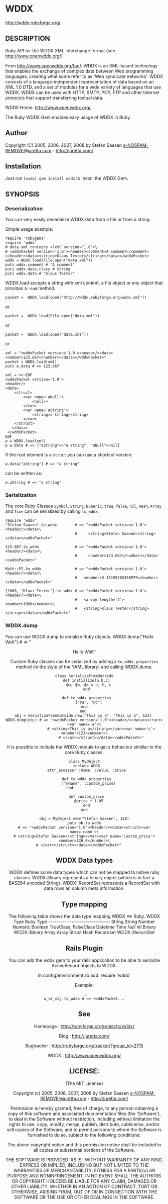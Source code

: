 # WDDX

http://wddx.rubyforge.org/

## DESCRIPTION

Ruby API for the WDDX XML interchange format (see http://www.openwddx.org/) 

From http://www.openwddx.org/faq/:
    WDDX is an XML-based technology that enables the exchange of complex data between Web programming languages, 
    creating what some refer to as 'Web syndicate networks'. 
    WDDX consists of a language-independent representation of data based on an XML 1.0 DTD, and a set of 
    modules for a wide variety of languages that use WDDX. 
    WDDX can be used with HTTP, SMTP, POP, FTP and other Internet protocols that support transferring textual data.

WDDX Home: http://www.openwddx.org/

The Ruby WDDX Gem enables easy usage of WDDX in Ruby.

## Author

Copyright (C) 2005, 2006, 2007, 2008 by Stefan Saasen
<s-NOSPAM-REMOVE@juretta.com> - http://juretta.com/

## Installation

Just run `[sudo] gem install wddx` to install the WDDX Gem.

## SYNOPSIS

### Deserialization
You can very easily deserialize WDDX data from a file or from a string.

Simple usage example:

    require 'rubygems'
    require 'wddx'        
    # data.xml contains <?xml version="1.0">\
    # <wddxPacket version='1.0'><header><comment>A comment</comment></header><data><string>Klaus Tester</string></data></wddxPacket> 
    wddx = WDDX.load(File.open("data.xml"))
    puts wddx.comment # "A comment"
    puts wddx.data.class # String
    puts wddx.data # "Klaus Tester"

WDDX.load accepts a string with xml content, a file object or any object that
provides a `read` method.

    packet =  WDDX.load(open("http://wddx.rubyforge.org/wddx.xml"))

or

    packet =  WDDX.load(File.open("data.xml")) 

or

    packet =  WDDX.load(open("data.xml"))

or

    xml = "<wddxPacket version='1.0'><header/><data><number>123.667</number></data></wddxPacket>"
    packet = WDDX.load(xml)
    puts w.data # => 123.667

    xml = <<-EOF 
    <wddxPacket version='1.0'>
    <header/>
    <data>
        <struct>
            <var name='aNull'>
                <null/>
            </var>
            <var name='aString'>
                <string>a string</string>
            </var>
        </struct>
       </data>
     </wddxPacket> 
    EOF
    w = WDDX.load(xml)
    p w.data # => {"aString"=>"a string", "aNull"=>nil}

If the root element is a `struct` you can use a shortcut version:

    w.data["aString"] # => "a string"

can be written as:

    w.aString # => "a string"

### Serialization
The core Ruby Classes `Symbol`, `String`, `Numeric`, `true`, `false`, `nil`,
`Hash`, `Array` and `Time` can be serialized by calling `to_wddx`.

    require 'wddx'
    "Stefan Saasen".to_wddx        # => "<wddxPacket version='1.0'><header/><data>\
                                   #     <string>Stefan Saasen</string></data></wddxPacket>"

    123.667.to_wddx                # => "<wddxPacket version='1.0'><header/><data>\
                                   #     <number>123.667</number></data></wddxPacket>"

    Math::PI.to_wddx               # => "<wddxPacket version='1.0'><header/><data>\
                                   #   <number>3.14159265358979</number></data></wddxPacket>"

    [1000, "Klaus Tester"].to_wddx # => "<wddxPacket version='1.0'><header/><data>\
                                   #   <array length='2'><number>1000</number>\
                                   #   <string>Klaus Tester</string></array></data></wddxPacket>"

### WDDX.dump
You can use WDDX.dump to serialize Ruby objects.
    WDDX.dump("Hallo Welt") # => "<wddxPacket version='1.0'><header/><data><string>Hallo Welt</string></data></wddxPacket>"

Custom Ruby classes can be serialized by adding a `to_wddx_properties` method
(in the style of the YAML library) and calling WDDX.dump.

    class SerializeFromOutside
      def initialize(a,b,c)
        @a, @b, @c = a, b, c
      end

      def to_wddx_properties
        ["@a", "@c"]
      end  
    end 
    obj = SerializeFromOutside.new("This is a", "This is b", 123) 
    WDDX.dump(obj) # => "<wddxPacket version='1.0'><header/><data><struct><var name='a'>\
                   # <string>This is a</string></var><var name='c'><number>123</number>\
                   # </var></struct></data></wddxPacket>"

It is possible to include the WDDX module to get a behaviour similiar to the
core Ruby classes.

    class MyObject
      include WDDX
      attr_accessor :name, :value, :price

      def to_wddx_properties
        ["@name", :custom_price]
      end               

      def custom_price
        @price * 1.05
      end
    end

    obj = MyObject.new("Stefan Saasen", 120)
    puts ob.to_wddx
    # => "<wddxPacket version='1.0'><header/><data><struct><var name='name'>\
    # <string>Stefan Saasen</string></var><var name='custom_price'><number>126.0</number>\
    # </var></struct></data></wddxPacket>"     

## WDDX Data types

WDDX defines some data types which can not be mapped to native ruby classes.
WDDX::Binary represents a binary object (which is in fact a BASE64 encoded
String). WDDX::RecordSet represents a RecordSet with data rows an column meta
information.

## Type mapping
The following table shows the data type mapping WDDX <=> Ruby.
    WDDX Type      Ruby Type
    ---------      ---------------------
    String         String
    Number         Numeric
    Boolean        TrueClass, FalseClass
    Datetime       Time
    Null           nil
    Binary         WDDX::Binary
    Array          Array
    Struct         Hash
    Recordset      WDDX::RecordSet

## Rails Plugin

You can add the wddx gem to your rails application to be able to serialize
ActiveRecord objects to WDDX.

In config/environment.rb add:
    require 'wddx'

Example:

    ...
    a_ar_obj.to_wddx # => <wddxPacket...

## See

Homepage
:   http://rubyforge.org/projects/wddx/

Blog
:   http://juretta.com/

Bugtracker
:   http://rubyforge.org/tracker/?group_id=2715

WDDX
:   http://www.openwddx.org/


## LICENSE:

(The MIT License)

Copyright (c) 2005, 2006, 2007, 2008 by Stefan Saasen
<s-NOSPAM-REMOVE@juretta.com> - http://juretta.com/

Permission is hereby granted, free of charge, to any person obtaining a copy
of this software and associated documentation files (the 'Software'), to deal
in the Software without restriction, including without limitation the rights
to use, copy, modify, merge, publish, distribute, sublicense, and/or sell
copies of the Software, and to permit persons to whom the Software is
furnished to do so, subject to the following conditions:

The above copyright notice and this permission notice shall be included in all
copies or substantial portions of the Software.

THE SOFTWARE IS PROVIDED 'AS IS', WITHOUT WARRANTY OF ANY KIND, EXPRESS OR
IMPLIED, INCLUDING BUT NOT LIMITED TO THE WARRANTIES OF MERCHANTABILITY,
FITNESS FOR A PARTICULAR PURPOSE AND NONINFRINGEMENT. IN NO EVENT SHALL THE
AUTHORS OR COPYRIGHT HOLDERS BE LIABLE FOR ANY CLAIM, DAMAGES OR OTHER
LIABILITY, WHETHER IN AN ACTION OF CONTRACT, TORT OR OTHERWISE, ARISING FROM,
OUT OF OR IN CONNECTION WITH THE SOFTWARE OR THE USE OR OTHER DEALINGS IN THE
SOFTWARE.
